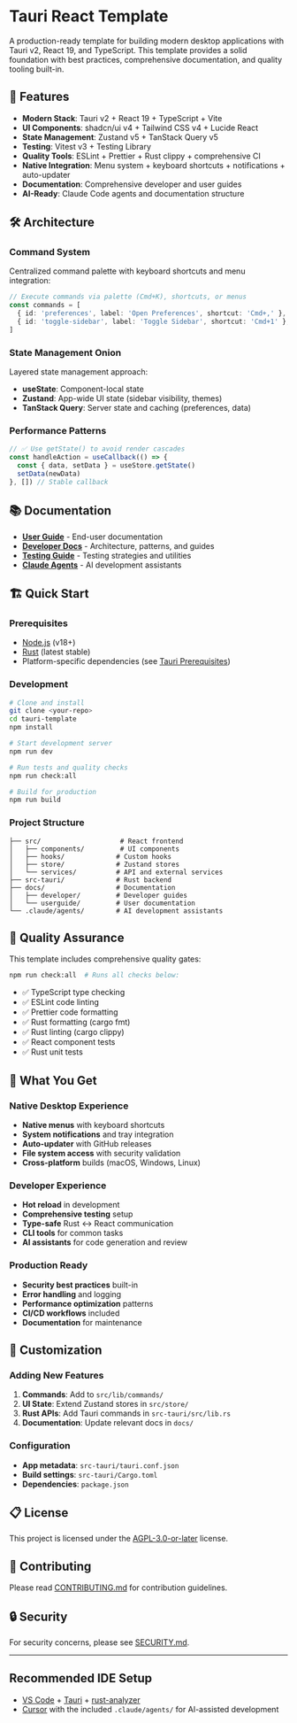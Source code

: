 # Tauri React Template

A production-ready template for building modern desktop applications with Tauri v2, React 19, and TypeScript. This template provides a solid foundation with best practices, comprehensive documentation, and quality tooling built-in.

## 🚀 Features

- **Modern Stack**: Tauri v2 + React 19 + TypeScript + Vite
- **UI Components**: shadcn/ui v4 + Tailwind CSS v4 + Lucide React
- **State Management**: Zustand v5 + TanStack Query v5
- **Testing**: Vitest v3 + Testing Library
- **Quality Tools**: ESLint + Prettier + Rust clippy + comprehensive CI
- **Native Integration**: Menu system + keyboard shortcuts + notifications + auto-updater
- **Documentation**: Comprehensive developer and user guides
- **AI-Ready**: Claude Code agents and documentation structure

## 🛠 Architecture

### Command System
Centralized command palette with keyboard shortcuts and menu integration:
```typescript
// Execute commands via palette (Cmd+K), shortcuts, or menus
const commands = [
  { id: 'preferences', label: 'Open Preferences', shortcut: 'Cmd+,' },
  { id: 'toggle-sidebar', label: 'Toggle Sidebar', shortcut: 'Cmd+1' },
]
```

### State Management Onion
Layered state management approach:
- **useState**: Component-local state
- **Zustand**: App-wide UI state (sidebar visibility, themes)
- **TanStack Query**: Server state and caching (preferences, data)

### Performance Patterns
```typescript
// ✅ Use getState() to avoid render cascades
const handleAction = useCallback(() => {
  const { data, setData } = useStore.getState()
  setData(newData)
}, []) // Stable callback
```

## 📚 Documentation

- **[User Guide](docs/userguide/userguide.md)** - End-user documentation
- **[Developer Docs](docs/developer/)** - Architecture, patterns, and guides
- **[Testing Guide](docs/developer/testing.md)** - Testing strategies and utilities
- **[Claude Agents](.claude/agents/)** - AI development assistants

## 🏗 Quick Start

### Prerequisites
- [Node.js](https://nodejs.org/) (v18+)
- [Rust](https://rustup.rs/) (latest stable)
- Platform-specific dependencies (see [Tauri Prerequisites](https://tauri.app/start/prerequisites/))

### Development
```bash
# Clone and install
git clone <your-repo>
cd tauri-template
npm install

# Start development server
npm run dev

# Run tests and quality checks
npm run check:all

# Build for production
npm run build
```

### Project Structure
```
├── src/                    # React frontend
│   ├── components/         # UI components
│   ├── hooks/             # Custom hooks
│   ├── store/             # Zustand stores
│   └── services/          # API and external services
├── src-tauri/             # Rust backend
├── docs/                  # Documentation
│   ├── developer/         # Developer guides
│   └── userguide/         # User documentation
└── .claude/agents/        # AI development assistants
```

## 🧪 Quality Assurance

This template includes comprehensive quality gates:

```bash
npm run check:all  # Runs all checks below:
```

- ✅ TypeScript type checking
- ✅ ESLint code linting  
- ✅ Prettier code formatting
- ✅ Rust formatting (cargo fmt)
- ✅ Rust linting (cargo clippy)
- ✅ React component tests
- ✅ Rust unit tests

## 🎯 What You Get

### Native Desktop Experience
- **Native menus** with keyboard shortcuts
- **System notifications** and tray integration  
- **Auto-updater** with GitHub releases
- **File system access** with security validation
- **Cross-platform** builds (macOS, Windows, Linux)

### Developer Experience
- **Hot reload** in development
- **Comprehensive testing** setup
- **Type-safe** Rust ↔ React communication
- **CLI tools** for common tasks
- **AI assistants** for code generation and review

### Production Ready
- **Security best practices** built-in
- **Error handling** and logging
- **Performance optimization** patterns
- **CI/CD workflows** included
- **Documentation** for maintenance

## 🔧 Customization

### Adding New Features
1. **Commands**: Add to `src/lib/commands/`
2. **UI State**: Extend Zustand stores in `src/store/`
3. **Rust APIs**: Add Tauri commands in `src-tauri/src/lib.rs`
4. **Documentation**: Update relevant docs in `docs/`

### Configuration
- **App metadata**: `src-tauri/tauri.conf.json`
- **Build settings**: `src-tauri/Cargo.toml`
- **Dependencies**: `package.json`

## 📋 License

This project is licensed under the [AGPL-3.0-or-later](LICENSE.md) license.

## 🤝 Contributing

Please read [CONTRIBUTING.md](docs/CONTRIBUTING.md) for contribution guidelines.

## 🔒 Security

For security concerns, please see [SECURITY.md](docs/SECURITY.md).

---

## Recommended IDE Setup

- [VS Code](https://code.visualstudio.com/) + [Tauri](https://marketplace.visualstudio.com/items?itemName=tauri-apps.tauri-vscode) + [rust-analyzer](https://marketplace.visualstudio.com/items?itemName=rust-lang.rust-analyzer)
- [Cursor](https://cursor.sh/) with the included `.claude/agents/` for AI-assisted development
